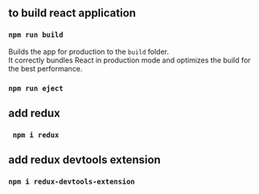 ## to build react application

### `npm run build`

Builds the app for production to the `build` folder.\
It correctly bundles React in production mode and optimizes the build for the best performance.

### `npm run eject`

## add redux

### ` npm i redux`

## add redux devtools extension

### `npm i redux-devtools-extension`
